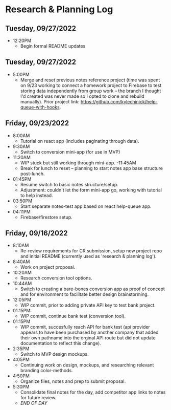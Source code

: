 # Research & Planning Log

## Tuesday, 09/27/2022

- 12:20PM
  - Begin formal README updates


## Tuesday, 09/27/2022

- 5:00PM
  - Merge and reset previous notes reference project (time was spent on 9/23 working to connect a homework project to Firebase to test storing data independently from group work – the branch I thought I'd created was never made so I opted to clone and rebuild manually). Prior project link: https://github.com/kylechinick/help-queue-with-hooks.

## Friday, 09/23/2022

- 8:00AM
  - Tutorial on react app (includes paginating through data).
- 9:30AM
  - Switch to conversion mini-app (for use in MVP)
- 11:20AM
  - WIP stuck but still working through mini-app.
    -11:45AM
  - Break for lunch to reset – planning to start notes app base structure post-lunch.
- 01:45PM
  - Resume switch to basic notes structure/setup.
  - Adjustment: couldn't let the form mini-app go, working with tutorial to help instead.
- 03:50PM
  - Start separate notes-test app based on react help-queue app.
- 04:11PM
  - Firebase/firestore setup.

## Friday, 09/16/2022

- 8:10AM
  - Re-review requirements for CR submission, setup new project repo and initial README (currently used as 'research & planning log').
- 8:40AM
  - Work on project proposal.
- 10:20AM
  - Research conversion tool options.
- 10:44AM
  - Switch to creating a bare-bones conversion app as proof of concept and for environment to facilitate better design brainstorming.
- 12:05PM
  - WIP commit, prior to adding private API key to test bank project.
- 01:15PM:
  - WIP commit, continue bank test (conversion tool).
- 01:15PM
  - WIP commit, succesfully reach API for bank test (api provider appears to have been purchased by another company that added their own pathname into the orginal API route but did not update documentation to reflect this change).
- 2:35PM
  - Switch to MVP design mockups.
- 4:05PM
  - Continuing work on design, mockups, and researching relevant branding color-methods.
- 4:50PM
  - Organize files, notes and prep to submit proposal.
- 5:30PM
  - Consolidate final notes for the day, add competitor app links to notes for future review.
  - _END OF DAY_
